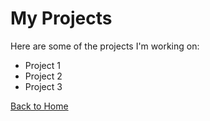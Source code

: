 # My Projects

Here are some of the projects I'm working on:

- Project 1
- Project 2
- Project 3

[Back to Home](index.md)
